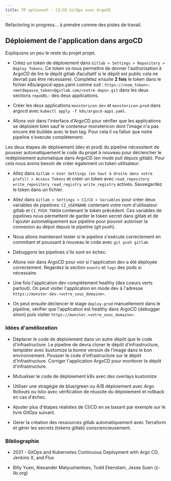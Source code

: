 ```yaml
---
title: TP optionnel - CI/CD GitOps avec ArgoCD 
---
```


Refactoring in progress... à prendre comme des pistes de travail.

## Déploiement de l'application dans argoCD

Expliquons un peu le reste du projet projet.

- Créez un token de déploiement dans `Gitlab > Settings > Repository > Deploy Tokens`. Ce token va nous permettre de donner l'authorisation à ArgoCD de lire le dépôt gitlab (facultatif si le dépôt est public cela ne devrait pas être nécessaire). Complétez ensuite **2 fois** le token dans le fichier k8s/argocd-apps.yaml comme suit : `https://<nom_token>:<motdepasse_token>@gitlab.com/<votre depo>.git` dans les deux sections `repoURL:` des deux applications.

- Créer les deux applications `monstericon-dev` et `monstericon-prod` dans argocd avec `kubectl apply -f k8s/argocd-apps.yaml`.

- Allons voir dans l'interface d'ArgoCD pour vérifier que les applications se déploient bien sauf le conteneur monstericon dont l'image n'a pas encore été buildée avec le bon tag. Pour cela il va falloir que notre pipeline s'execute complètement.

Les deux étapes de déploiement (dev et prod) du pipeline nécessitent de pousser automatiquement le code du projet à nouveau pour déclencher le redéploiement automatique dans ArgoCD (en mode pull depuis gitlab). Pour cela nous avons besoin de créer également un token utilisateur:

- Allez dans `Gitlab > User Settings (en haut à droite dans votre profil) > Access Tokens` et créer un token avec `read_repository write_repository read_registry write_registry` activés. Sauvegardez le token dans un fichier.

- Allez dans `Gitlab > Settings > CI/CD > Variables` pour créer deux variables de pipelines: `CI_USERNAME` contenant votre nom d'utilisateur gitlab et `CI_PUSH_TOKEN` contenant le token précédent. Ces variables de pipelines nous permettent de garder le token secret dans gitlab et de l'ajouter automatiquement aux pipeline pour pouvoir autoriser la connexion au dépot depuis le pipeline (git push).

- Nous allons maintenant tester si le pipeline s'exécute correctement en commitant et poussant à nouveau le code avec `git push gitlab`.

- Debuggons les pipelines s'ils sont en échec.

- Allons voir dans ArgoCD pour voir si l'application dev a été déployée correctement. Regardez la section `events` et `logs` des pods si nécessaire.

- Une fois l'application dev complètement healthy (des coeurs verts partout). On peut visiter l'application en mode dev à l'adresse `https://monster-dev.<votre_sous_domaine>`.

- On peut ensuite déclencer le stage `deploy-prod` manuellement dans le pipeline, vérifier que l'application est healthy dans ArgoCD (debugger sinon) puis visiter `https://monster.<votre_sous_domaine>`.


### Idées d'amélioration

- Déplacer le code de déploiement dans un autre dépôt que le code d'infrastructure. Le pipeline de devra cloner le dépôt d'infrastructure, templater avec kustomize la bonne version de l'image dans le bon environnement. Pousser le code d'infrastructure sur le dépôt d'infrastructure. Corriger l'application ArgoCD pour monitorer le dépôt d'infrastructure.

- Mutualiser le code de déploiement k8s avec des overlays kustomize

- Utiliser une stragégie de blue/green ou A/B déploiement avec Argo Rollouts ou Istio avec vérification de réussite du déploiement et rollback en cas d'échec.

- Ajouter plus d'étapes réalistes de CI/CD en se basant par exemple sur le livre GitOps suivant.

- Gérer la création des ressources gitlab automatiquement avec Terraform et gérer les secrets (tokens gitlab) consciencieusement.

### Bibliographie

- 2021 - GitOps and Kubernetes Continuous Deployment with Argo CD, Jenkins X, and Flux

- Billy Yuen, Alexander Matyushentsev, Todd Ekenstam, Jesse Suen (z-lib.org)